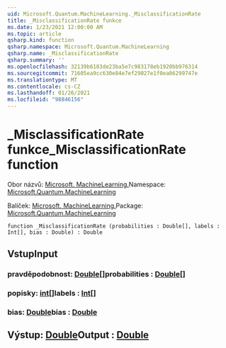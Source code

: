 ```yaml
---
uid: Microsoft.Quantum.MachineLearning._MisclassificationRate
title: _MisclassificationRate funkce
ms.date: 1/23/2021 12:00:00 AM
ms.topic: article
qsharp.kind: function
qsharp.namespace: Microsoft.Quantum.MachineLearning
qsharp.name: _MisclassificationRate
qsharp.summary: ''
ms.openlocfilehash: 32139b6103de23ba5e7c983178eb1920bb976314
ms.sourcegitcommit: 71605ea9cc630e84e7ef29027e1f0ea06299747e
ms.translationtype: MT
ms.contentlocale: cs-CZ
ms.lasthandoff: 01/26/2021
ms.locfileid: "98846156"
---
```

# <a name="_misclassificationrate-function"></a><span data-ttu-id="66f7b-102">_MisclassificationRate funkce</span><span class="sxs-lookup"><span data-stu-id="66f7b-102">_MisclassificationRate function</span></span>

<span data-ttu-id="66f7b-103">Obor názvů: [Microsoft. MachineLearning.](xref:Microsoft.Quantum.MachineLearning)</span><span class="sxs-lookup"><span data-stu-id="66f7b-103">Namespace: [Microsoft.Quantum.MachineLearning](xref:Microsoft.Quantum.MachineLearning)</span></span>

<span data-ttu-id="66f7b-104">Balíček: [Microsoft. MachineLearning.](https://nuget.org/packages/Microsoft.Quantum.MachineLearning)</span><span class="sxs-lookup"><span data-stu-id="66f7b-104">Package: [Microsoft.Quantum.MachineLearning](https://nuget.org/packages/Microsoft.Quantum.MachineLearning)</span></span>




```qsharp
function _MisclassificationRate (probabilities : Double[], labels : Int[], bias : Double) : Double
```


## <a name="input"></a><span data-ttu-id="66f7b-105">Vstup</span><span class="sxs-lookup"><span data-stu-id="66f7b-105">Input</span></span>

### <a name="probabilities--double"></a><span data-ttu-id="66f7b-106">pravděpodobnost: [Double](xref:microsoft.quantum.lang-ref.double)[]</span><span class="sxs-lookup"><span data-stu-id="66f7b-106">probabilities : [Double](xref:microsoft.quantum.lang-ref.double)[]</span></span>




### <a name="labels--int"></a><span data-ttu-id="66f7b-107">popisky: [int](xref:microsoft.quantum.lang-ref.int)[]</span><span class="sxs-lookup"><span data-stu-id="66f7b-107">labels : [Int](xref:microsoft.quantum.lang-ref.int)[]</span></span>




### <a name="bias--double"></a><span data-ttu-id="66f7b-108">bias: [Double](xref:microsoft.quantum.lang-ref.double)</span><span class="sxs-lookup"><span data-stu-id="66f7b-108">bias : [Double](xref:microsoft.quantum.lang-ref.double)</span></span>





## <a name="output--double"></a><span data-ttu-id="66f7b-109">Výstup: [Double](xref:microsoft.quantum.lang-ref.double)</span><span class="sxs-lookup"><span data-stu-id="66f7b-109">Output : [Double](xref:microsoft.quantum.lang-ref.double)</span></span>

